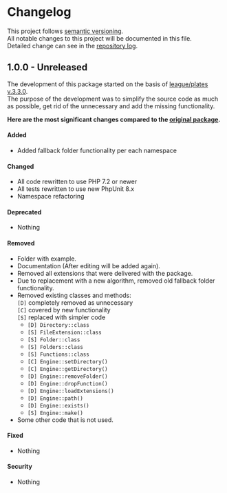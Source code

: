 # Changelog
This project follows [semantic versioning](https://semver.org/).  
All notable changes to this project will be documented in this file.  
Detailed change can see in the [repository log](https://github.com/mobicms/render/commits/).

## 1.0.0 - Unreleased
The development of this package started on the basis of [league/plates v.3.3.0](https://github.com/thephpleague/plates/releases/tag/3.3.0).  
The purpose of the development was to simplify the source code as much as possible, get rid of the unnecessary and add the missing functionality.

**Here are the most significant changes compared to the [original package](https://github.com/thephpleague/plates/releases/tag/3.3.0).**

#### Added
- Added fallback folder functionality per each namespace

#### Changed
- All code rewritten to use PHP 7.2 or newer
- All tests rewritten to use new PhpUnit 8.x
- Namespace refactoring

#### Deprecated
- Nothing

#### Removed
- Folder with example.
- Documentation (After editing will be added again).
- Removed all extensions that were delivered with the package.
- Due to replacement with a new algorithm, removed old fallback folder functionality.
- Removed existing classes and methods:  
  `[D]` completely removed as unnecessary  
  `[C]` covered by new functionality  
  `[S]` replaced with simpler code
  - `[D] Directory::class`
  - `[S] FileExtension::class`
  - `[S] Folder::class`
  - `[S] Folders::class`
  - `[S] Functions::class`
  - `[C] Engine::setDirectory()`
  - `[C] Engine::getDirectory()`
  - `[D] Engine::removeFolder()`
  - `[D] Engine::dropFunction()`
  - `[D] Engine::loadExtensions()`
  - `[D] Engine::path()`
  - `[D] Engine::exists()`
  - `[S] Engine::make()`
- Some other code that is not used.

#### Fixed
- Nothing

#### Security
- Nothing
